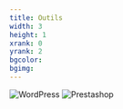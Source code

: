 ```yaml
---
title: Outils
width: 3
height: 1
xrank: 0
yrank: 2
bgcolor:
bgimg:
---
```


![WordPress](/img/wordpress.png)
![Prestashop](/img/prestashop.png)

